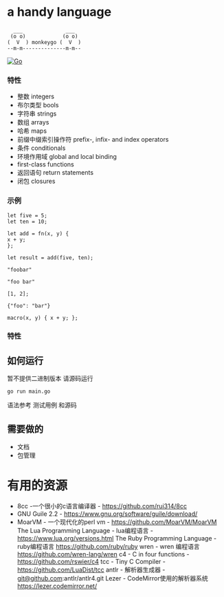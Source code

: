 # a handy language
```
  ___              ___
 (o o)            (o o)
(  V  ) monkeygo (  V  )
--m-m--------------m-m--
```

[![Go](https://github.com/Crtrpt/monkeygo/actions/workflows/go.yml/badge.svg)](https://github.com/Crtrpt/monkeygo/actions/workflows/go.yml)


### 特性
-  整数 integers
-  布尔类型 bools
-  字符串 strings
-  数组 arrays
-  哈希 maps
-  前缀中缀索引操作符 prefix-, infix- and index operators
-  条件  conditionals
-  环境作用域     global and local binding
-  first-class functions
-  返回语句 return statements
-  闭包 closures

### 示例
```
let five = 5; 
let ten = 10; 

let add = fn(x, y) { 
x + y; 
}; 

let result = add(five, ten);

"foobar"

"foo bar"

[1, 2];

{"foo": "bar"}

macro(x, y) { x + y; };
```
### 特性

## 如何运行
暂不提供二进制版本 请源码运行
```
go run main.go
```
语法参考 测试用例 和源码


## 需要做的
- 文档
- 包管理


# 有用的资源
- 8cc -一个很小的c语言编译器 - https://github.com/rui314/8cc
- GNU Guile 2.2 - https://www.gnu.org/software/guile/download/
- MoarVM - 一个现代化的perl vm - https://github.com/MoarVM/MoarVM
The Lua Programming Language - lua编程语言 - https://www.lua.org/versions.html
The Ruby Programming Language - ruby编程语言 https://github.com/ruby/ruby
wren - wren 编程语言 https://github.com/wren-lang/wren
c4 - C in four functions - https://github.com/rswier/c4
tcc - Tiny C Compiler - https://github.com/LuaDist/tcc
antlr - 解析器生成器 - git@github.com:antlr/antlr4.git
Lezer - CodeMirror使用的解析器系统    https://lezer.codemirror.net/ 
